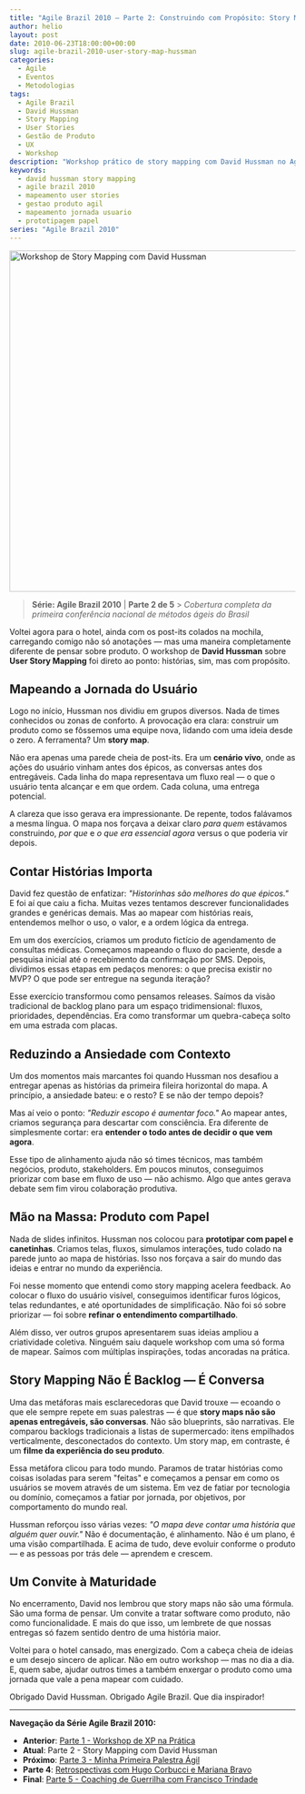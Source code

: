 ```yaml
---
title: "Agile Brazil 2010 – Parte 2: Construindo com Propósito: Story Mapping com David Hussman"
author: helio
layout: post
date: 2010-06-23T18:00:00+00:00
slug: agile-brazil-2010-user-story-map-hussman
categories:
  - Agile
  - Eventos
  - Metodologias
tags:
  - Agile Brazil
  - David Hussman
  - Story Mapping
  - User Stories
  - Gestão de Produto
  - UX
  - Workshop
description: "Workshop prático de story mapping com David Hussman no Agile Brazil 2010 - construindo entendimento compartilhado através de jornadas de usuário, post-its e protótipos de papel."
keywords:
  - david hussman story mapping
  - agile brazil 2010
  - mapeamento user stories
  - gestao produto agil
  - mapeamento jornada usuario
  - prototipagem papel
series: "Agile Brazil 2010"
---
```


[<img class="aligncenter size-full wp-image-211" src="/uploads/2010/06/david-hussman-story-mapping.jpg" alt="Workshop de Story Mapping com David Hussman" width="800" height="600" srcset="/uploads/2010/06/david-hussman-story-mapping.jpg 800w, /uploads/2010/06/david-hussman-story-mapping.jpg 600w" sizes="(max-width: 800px) 100vw, 800px" />][1]

> **Série: Agile Brazil 2010** | **Parte 2 de 5** > _Cobertura completa da primeira conferência nacional de métodos ágeis do Brasil_

Voltei agora para o hotel, ainda com os post-its colados na mochila, carregando comigo não só anotações — mas uma maneira completamente diferente de pensar sobre produto. O workshop de **David Hussman** sobre **User Story Mapping** foi direto ao ponto: histórias, sim, mas com propósito.

## Mapeando a Jornada do Usuário

Logo no início, Hussman nos dividiu em grupos diversos. Nada de times conhecidos ou zonas de conforto. A provocação era clara: construir um produto como se fôssemos uma equipe nova, lidando com uma ideia desde o zero. A ferramenta? Um **story map**.

Não era apenas uma parede cheia de post-its. Era um **cenário vivo**, onde as ações do usuário vinham antes dos épicos, as conversas antes dos entregáveis. Cada linha do mapa representava um fluxo real — o que o usuário tenta alcançar e em que ordem. Cada coluna, uma entrega potencial.

A clareza que isso gerava era impressionante. De repente, todos falávamos a mesma língua. O mapa nos forçava a deixar claro _para quem_ estávamos construindo, _por que_ e _o que era essencial agora_ versus o que poderia vir depois.

## Contar Histórias Importa

David fez questão de enfatizar: _"Historinhas são melhores do que épicos."_ E foi aí que caiu a ficha. Muitas vezes tentamos descrever funcionalidades grandes e genéricas demais. Mas ao mapear com histórias reais, entendemos melhor o uso, o valor, e a ordem lógica da entrega.

Em um dos exercícios, criamos um produto fictício de agendamento de consultas médicas. Começamos mapeando o fluxo do paciente, desde a pesquisa inicial até o recebimento da confirmação por SMS. Depois, dividimos essas etapas em pedaços menores: o que precisa existir no MVP? O que pode ser entregue na segunda iteração?

Esse exercício transformou como pensamos releases. Saímos da visão tradicional de backlog plano para um espaço tridimensional: fluxos, prioridades, dependências. Era como transformar um quebra-cabeça solto em uma estrada com placas.

## Reduzindo a Ansiedade com Contexto

Um dos momentos mais marcantes foi quando Hussman nos desafiou a entregar apenas as histórias da primeira fileira horizontal do mapa. A princípio, a ansiedade bateu: e o resto? E se não der tempo depois?

Mas aí veio o ponto: _"Reduzir escopo é aumentar foco."_ Ao mapear antes, criamos segurança para descartar com consciência. Era diferente de simplesmente cortar: era **entender o todo antes de decidir o que vem agora**.

Esse tipo de alinhamento ajuda não só times técnicos, mas também negócios, produto, stakeholders. Em poucos minutos, conseguimos priorizar com base em fluxo de uso — não achismo. Algo que antes gerava debate sem fim virou colaboração produtiva.

## Mão na Massa: Produto com Papel

Nada de slides infinitos. Hussman nos colocou para **prototipar com papel e canetinhas**. Criamos telas, fluxos, simulamos interações, tudo colado na parede junto ao mapa de histórias. Isso nos forçava a sair do mundo das ideias e entrar no mundo da experiência.

Foi nesse momento que entendi como story mapping acelera feedback. Ao colocar o fluxo do usuário visível, conseguimos identificar furos lógicos, telas redundantes, e até oportunidades de simplificação. Não foi só sobre priorizar — foi sobre **refinar o entendimento compartilhado**.

Além disso, ver outros grupos apresentarem suas ideias ampliou a criatividade coletiva. Ninguém saiu daquele workshop com uma só forma de mapear. Saímos com múltiplas inspirações, todas ancoradas na prática.

## Story Mapping Não É Backlog — É Conversa

Uma das metáforas mais esclarecedoras que David trouxe — ecoando o que ele sempre repete em suas palestras — é que **story maps não são apenas entregáveis, são conversas**. Não são blueprints, são narrativas. Ele comparou backlogs tradicionais a listas de supermercado: itens empilhados verticalmente, desconectados do contexto. Um story map, em contraste, é um **filme da experiência do seu produto**.

Essa metáfora clicou para todo mundo. Paramos de tratar histórias como coisas isoladas para serem "feitas" e começamos a pensar em como os usuários se movem através de um sistema. Em vez de fatiar por tecnologia ou domínio, começamos a fatiar por jornada, por objetivos, por comportamento do mundo real.

Hussman reforçou isso várias vezes: _"O mapa deve contar uma história que alguém quer ouvir."_ Não é documentação, é alinhamento. Não é um plano, é uma visão compartilhada. E acima de tudo, deve evoluir conforme o produto — e as pessoas por trás dele — aprendem e crescem.

## Um Convite à Maturidade

No encerramento, David nos lembrou que story maps não são uma fórmula. São uma forma de pensar. Um convite a tratar software como produto, não como funcionalidade. E mais do que isso, um lembrete de que nossas entregas só fazem sentido dentro de uma história maior.

Voltei para o hotel cansado, mas energizado. Com a cabeça cheia de ideias e um desejo sincero de aplicar. Não em outro workshop — mas no dia a dia. E, quem sabe, ajudar outros times a também enxergar o produto como uma jornada que vale a pena mapear com cuidado.

Obrigado David Hussman. Obrigado Agile Brazil. Que dia inspirador!

---

**Navegação da Série Agile Brazil 2010:**

- **Anterior**: [Parte 1 - Workshop de XP na Prática](../2010-06-22-agile-brazil-2010-introducao-a-programacao-extrema-xp/)
- **Atual**: Parte 2 - Story Mapping com David Hussman
- **Próximo**: [Parte 3 - Minha Primeira Palestra Ágil](../2010-06-24-agile-brazil-2010-primeira-palestra/)
- **Parte 4**: [Retrospectivas com Hugo Corbucci e Mariana Bravo](../2010-06-25-agile-brazil-2010-retrospectives-corbucci-bravo/)
- **Final**: [Parte 5 - Coaching de Guerrilha com Francisco Trindade](../2010-06-25-agile-brazil-2010-guerrilla-coaching-trindade/)

[1]: /uploads/2010/06/david-hussman-story-mapping.jpg
